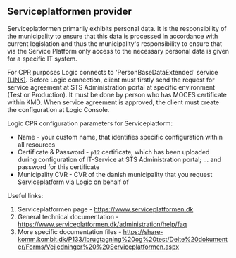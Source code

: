 ## Serviceplatformen provider
Serviceplatformen primarily exhibits personal data. It is the responsibility of the municipality to ensure that this data is processed in accordance with 
current legislation and thus the municipality's responsibility to ensure that via the Service Platform only access to the necessary personal data is given 
for a specific IT system.

For CPR purposes Logic connects to 'PersonBaseDataExtended' service [(LINK)](https://www.serviceplatformen.dk/administration/serviceOverview/show?uuid=e6be2436-bf35-4df2-83fe-925142825dc2). 
Before Logic connection, client must firstly send the request for service agreement at STS Administration portal at specific environment (Test or Production). 
It must be done by person who has MOCES certificate within KMD. When service agreement is approved, the client must create the configuration at Logic Console.

Logic CPR configuration parameters for Serviceplatform:
- Name - your custom name, that identifies specific configuration within all resources
- Certificate & Password - `p12` certificate, which has been uploaded during configuration of IT-Service at STS Administration portal; 
... and password for this certificate
- Municipality CVR - CVR of the danish municipality that you request Serviceplatform via Logic on behalf of

Useful links:
1. Serviceplatformen page - https://www.serviceplatformen.dk
2. General technical documentation - https://www.serviceplatformen.dk/administration/help/faq
3. More specific documentation files - https://share-komm.kombit.dk/P133/Ibrugtagning%20og%20test/Delte%20dokumenter/Forms/Vejledninger%20%20Serviceplatformen.aspx